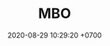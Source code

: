 ---
layout: teamCard
permalink: /team/:title.html
categories: surjohto042024 norteMayo partido3 partido4 partido9
maincover: /assets/logos/BDLF.png
puntosLJMAYO24: 0
date: 2020-08-29 10:29:20 +0700
title: MBO
team: MEXICAN BROKEN OLYPIANS
tag: johto042024
color: black
puntosLJ202404: 12
grupo: sur
background: '#F16C38'
cover: /assets/backCard.png
team: TEAM SATISFACTION
abr: MBO
p3: MBO
pp3: T. SATISFACTION
p4:  MBO
pp4: S. vanguard
p9:  MBO
pp9: LAST BREATH
---